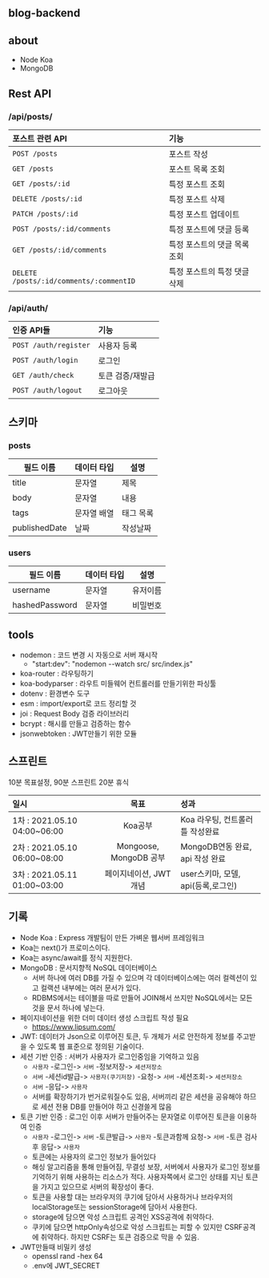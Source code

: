 ## blog-backend

## about

- Node Koa
- MongoDB

## Rest API

### /api/posts/

| 포스트 관련 API                         | 기능                         |
| :-------------------------------------- | :--------------------------- |
| `POST /posts`                           | 포스트 작성                  |
| `GET /posts`                            | 포스트 목록 조회             |
| `GET /posts/:id`                        | 특정 포스트 조회             |
| `DELETE /posts/:id`                     | 특정 포스트 삭제             |
| `PATCH /posts/:id`                      | 특정 포스트 업데이트         |
| `POST /posts/:id/comments`              | 특정 포스트에 댓글 등록      |
| `GET /posts/:id/comments`               | 특정 포스트의 댓글 목록 조회 |
| `DELETE /posts/:id/comments/:commentID` | 특정 포스트의 특정 댓글 삭제 |

### /api/auth/

| 인증 API들            | 기능             |
| :-------------------- | :--------------- |
| `POST /auth/register` | 사용자 등록      |
| `POST /auth/login`    | 로그인           |
| `GET /auth/check`     | 토큰 검증/재발급 |
| `POST /auth/logout`   | 로그아웃         |

## 스키마

### posts

| 필드 이름     | 데이터 타입 | 설명      |
| ------------- | ----------- | --------- |
| title         | 문자열      | 제목      |
| body          | 문자열      | 내용      |
| tags          | 문자열 배열 | 태그 목록 |
| publishedDate | 날짜        | 작성날짜  |

### users

| 필드 이름      | 데이터 타입 | 설명     |
| -------------- | ----------- | -------- |
| username       | 문자열      | 유저이름 |
| hashedPassword | 문자열      | 비밀번호 |

## tools

- nodemon : 코드 변경 시 자동으로 서버 재시작
  - "start:dev": "nodemon --watch src/ src/index.js"
- koa-router : 라우팅하기
- koa-bodyparser : 라우트 미들웨어 컨트롤러를 만들기위한 파싱툴
- dotenv : 환경변수 도구
- esm : import/export로 코드 정리할 것
- joi : Request Body 검증 라이브러리
- bcrypt : 해시를 만들고 검증하는 함수
- jsonwebtoken : JWT만들기 위한 모듈

## 스프린트

10분 목표설정, 90분 스프린트 20분 휴식

| 일시                         |          목표          | 성과                               |
| :--------------------------- | :--------------------: | :--------------------------------- |
| 1차 : 2021.05.10 04:00~06:00 |        Koa공부         | Koa 라우팅, 컨트롤러 틀 작성완료   |
| 2차 : 2021.05.10 06:00~08:00 | Mongoose, MongoDB 공부 | MongoDB연동 완료, api 작성 완료    |
| 3차 : 2021.05.11 01:00~03:00 | 페이지네이션, JWT개념  | user스키마, 모델, api(등록,로그인) |

## 기록

- Node Koa : Express 개발팀이 만든 가벼운 웹서버 프레임워크
- Koa는 next()가 프로미스이다.
- Koa는 async/await를 정식 지원한다.
- MongoDB : 문서지향적 NoSQL 데이터베이스
  - 서버 하나에 여러 DB를 가질 수 있으며 각 데이터베이스에는 여러 컬렉션이 있고 컬랙션 내부에는 여러 문서가 있다.
  - RDBMS에서는 테이블을 따로 만들어 JOIN해서 쓰지만 NoSQL에서는 모든 것을 문서 하나에 넣는다.
- 페이지네이션을 위한 더미 데이터 생성 스크립트 작성 필요
  - https://www.lipsum.com/
- JWT: 데이터가 Json으로 이루어진 토큰, 두 개체가 서로 안전하게 정보를 주고받을 수 있도록 웹 표준으로 정의된 기술이다.
- 세션 기반 인증 : 서버가 사용자가 로그인중임을 기억하고 있음
  - `사용자` -로그인-> `서버` -정보저장-> `세션저장소`
  - `서버` -세션id발급-> `사용자(쿠기저장)` -요청-> `서버` -세션조회-> `세션저장소`
  - `서버` -응답-> `사용자`
  - 서버를 확장하기가 번거로워질수도 있음, 서버끼리 같은 세션을 공유해야 하므로 세션 전용 DB를 만들어야 하고 신경쓸게 많음
- 토큰 기반 인증 : 로그인 이후 서버가 만들어주는 문자열로 이루어진 토큰을 이용하여 인증
  - `사용자` -로그인-> `서버` -토큰발급-> `사용자` -토큰과함께 요청-> `서버` -토큰 검사후 응답-> `사용자`
  - 토큰에는 사용자의 로그인 정보가 들어있다
  - 해싱 알고리즘을 통해 만들어짐, 무결성 보장, 서버에서 사용자가 로그인 정보를 기억하기 위해 사용하는 리소스가 적다. 사용자쪽에서 로그인 상태를 지닌 토큰을 가지고 있으므로 서버의 확장성이 좋다.
  - 토큰을 사용할 대는 브라우저의 쿠기에 담아서 사용하거나 브라우저의 localStorage또는 sessionStorage에 담아서 사용한다.
  - storage에 담으면 악성 스크립트 공격인 XSS공격에 취약하다.
  - 쿠키에 담으면 httpOnly속성으로 악성 스크립트는 피할 수 있지만 CSRF공격에 취약하다. 하지만 CSRF는 토큰 검증으로 막을 수 있음.
- JWT만들때 비밀키 생성
  - openssl rand -hex 64
  - .env에 JWT_SECRET
